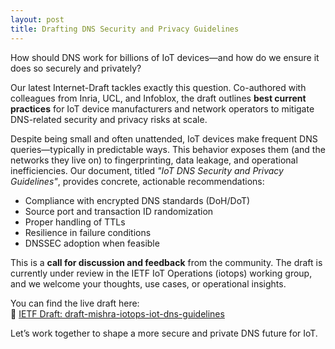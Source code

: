 ```yaml
---
layout: post  
title: Drafting DNS Security and Privacy Guidelines
---
```


How should DNS work for billions of IoT devices—and how do we ensure it does so securely and privately?

Our latest Internet-Draft tackles exactly this question. Co-authored with colleagues from Inria, UCL, and Infoblox, the draft outlines **best current practices** for IoT device manufacturers and network operators to mitigate DNS-related security and privacy risks at scale.

Despite being small and often unattended, IoT devices make frequent DNS queries—typically in predictable ways. This behavior exposes them (and the networks they live on) to fingerprinting, data leakage, and operational inefficiencies. Our document, titled *"IoT DNS Security and Privacy Guidelines"*, provides concrete, actionable recommendations:

- Compliance with encrypted DNS standards (DoH/DoT)  
- Source port and transaction ID randomization  
- Proper handling of TTLs  
- Resilience in failure conditions  
- DNSSEC adoption when feasible  

This is a **call for discussion and feedback** from the community. The draft is currently under review in the IETF IoT Operations (iotops) working group, and we welcome your thoughts, use cases, or operational insights.

You can find the live draft here:  
📄 [IETF Draft: draft-mishra-iotops-iot-dns-guidelines](https://datatracker.ietf.org/doc/draft-mishra-iotops-iot-dns-guidelines/) 

Let’s work together to shape a more secure and private DNS future for IoT.
